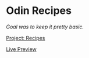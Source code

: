 # Odin Recipes

_Goal was to keep it pretty basic._

[Project: Recipes](https://www.theodinproject.com/lessons/foundations-recipes)

[Live Preview](https://deepak-parmar.github.io/odin-recipes/)